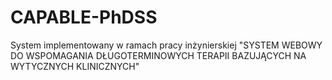 # CAPABLE-PhDSS
System implementowany w ramach pracy inżynierskiej "SYSTEM WEBOWY DO WSPOMAGANIA DŁUGOTERMINOWYCH TERAPII BAZUJĄCYCH NA WYTYCZNYCH KLINICZNYCH"

